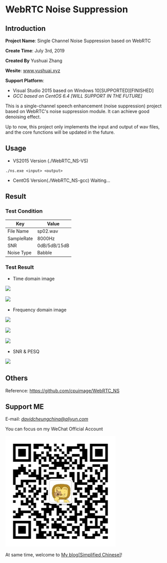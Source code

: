 

# WebRTC Noise Suppression

## Introduction

**Project Name**: Single Channel Noise Suppression based on WebRTC

**Create Time**: July 3rd, 2019

**Created By** Yushuai Zhang

**Wesite**: www.yushuai.xyz

**Support Platform**:


* Visual Studio 2015 based on Windows 10[SUPPORTED][FINISHED]
* *GCC based on CentOS 6.4 [WILL SUPPORT IN THE FUTURE]*

This is a single-channel speech enhancement (noise suppression) project based on WebRTC's noise suppression module. It can achieve good denoising effect.

Up to now, this project only implements the input and output of wav files, and the core functions will be updated in the future.

## Usage

* VS2015 Version (./WebRTC_NS-VS)
```
./ns.exe <input> <output>
```

* CentOS Version(./WebRTC_NS-gcc)
Waiting...

## Result

### Test Condition

|Key| Value |
|-------|--|
|File Name|sp02.wav|
|SampleRate|8000Hz|
|SNR|0dB/5dB/15dB|
|Noise Type|Babble|

### Test Result

* Time domain image

![](https://github.com/dqhplhzz2008/WebRTC_Noise_Suppression/raw/master/img/timedomain1.jpg)

![](https://github.com/dqhplhzz2008/WebRTC_Noise_Suppression/raw/master/img/timedomain2.jpg)

* Frequency domain image

![](https://github.com/dqhplhzz2008/WebRTC_Noise_Suppression/raw/master/img/ypt1.jpg)

![](https://github.com/dqhplhzz2008/WebRTC_Noise_Suppression/raw/master/img/ypt2.jpg)

![](https://github.com/dqhplhzz2008/WebRTC_Noise_Suppression/raw/master/img/ypt3.jpg)

* SNR & PESQ

![](https://github.com/dqhplhzz2008/WebRTC_Noise_Suppression/raw/master/img/pesqsnr.jpg)

## Others

Reference: https://github.com/cpuimage/WebRTC_NS

## Support ME

E-mail: *davidcheungchina@aliyun.com*

You can focus on my WeChat Official Account<br>

![](https://github.com/dqhplhzz2008/dqhplhzz2008.github.io/raw/master/weixingongzhonghao.jpg)  <br>

At same time, welcome to [My blog[Simplified Chinese]](http://www.yushuai.xyz)!





